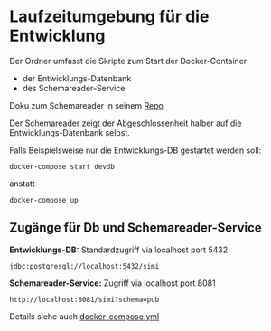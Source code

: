 # Laufzeitumgebung für die Entwicklung

Der Ordner umfasst die Skripte zum Start der Docker-Container
* der Entwicklungs-Datenbank
* des Schemareader-Service

Doku zum Schemareader in seinem [Repo](https://github.com/simi-so/schemareader)

Der Schemareader zeigt der Abgeschlossenheit halber auf die Entwicklungs-Datenbank selbst.

Falls Beispielsweise nur die Entwicklungs-DB gestartet werden soll:

```shell script
docker-compose start devdb
```

anstatt

```shell script
docker-compose up
```

## Zugänge für Db und Schemareader-Service

**Entwicklungs-DB:** Standardzugriff via localhost port 5432

```
jdbc:postgresql://localhost:5432/simi
```

**Schemareader-Service:** Zugriff via localhost port 8081

```
http://localhost:8081/simi?schema=pub
```

Details siehe auch [docker-compose.yml](docker-compose.yml)